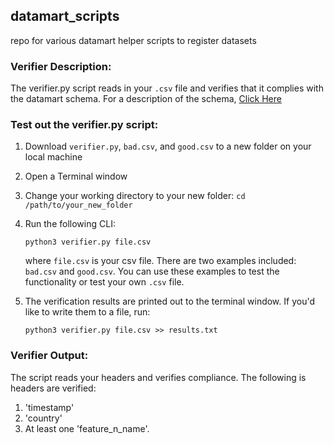 ## datamart_scripts
repo for various datamart helper scripts to register datasets

### Verifier Description: 
The verifier.py script reads in your `.csv` file and verifies that it complies with the datamart schema. For a description of the schema, <a href="https://docs.google.com/presentation/d/1n91lkhDc5XYGuYPQDLiodj4vYlR-pZ6d6_dgvnw-400/edit?usp=sharing">Click Here</a>

### Test out the verifier.py script:
  1. Download `verifier.py`, `bad.csv`, and `good.csv` to a new folder on your local machine
  2. Open a Terminal window
  3. Change your working directory to your new folder: `cd /path/to/your_new_folder`
  4. Run the following CLI: 
  
        `python3 verifier.py file.csv` 
  
        where `file.csv` is your csv file. There are two examples included: `bad.csv` and `good.csv`. You can use these examples to test the functionality or test your own `.csv` file.
  
  5. The verification results are printed out to the terminal window. If you'd like to write them to a file, run: 
  
        `python3 verifier.py file.csv >> results.txt`
        
### Verifier Output:
  The script reads your headers and verifies compliance.  The following is headers are verified:
  1. 'timestamp'
  2. 'country'
  3. At least one 'feature_n_name'. 
